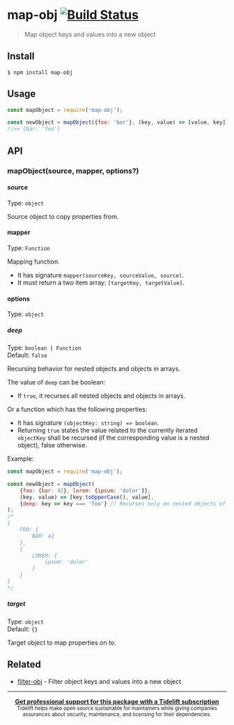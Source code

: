# map-obj [![Build Status](https://travis-ci.org/sindresorhus/map-obj.svg?branch=master)](https://travis-ci.org/sindresorhus/map-obj)

> Map object keys and values into a new object


## Install

```
$ npm install map-obj
```


## Usage

```js
const mapObject = require('map-obj');

const newObject = mapObject({foo: 'bar'}, (key, value) => [value, key]);
//=> {bar: 'foo'}
```


## API

### mapObject(source, mapper, options?)

#### source

Type: `object`

Source object to copy properties from.

#### mapper

Type: `Function`

Mapping function.

- It has signature `mapper(sourceKey, sourceValue, source)`.
- It must return a two item array: `[targetKey, targetValue]`.

#### options

Type: `object`

##### deep

Type: `boolean | Function`<br>
Default: `false`

Recursing behavior for nested objects and objects in arrays.

The value of `deep` can be boolean:

- If `true`, it recurses all nested objects and objects in arrays.

Or a function which has the following properties:

- It has signature `(objectKey: string) => boolean`.
- Returning `true` states the value related to the currently iterated `objectKey` shall be recursed (if the corresponding value is a nested object), false otherwise.

Example:

```js
const mapObject = require('map-obj');

const newObject = mapObject(
    {foo: {bar: 42}, lorem: {ipsum: 'dolor'}},
    (key, value) => [key.toUpperCase(), value],
    {deep: key => key === 'foo'} // Recurses only on nested objects of key `foo`.
);
/*
{
	FOO: {
		BAR: 42
	},
	{
		LOREM: {
			ipsum: 'dolor'
		}
	}
}
*/
```

##### target

Type: `object`<br>
Default: `{}`

Target object to map properties on to.


## Related

- [filter-obj](https://github.com/sindresorhus/filter-obj) - Filter object keys and values into a new object


---

<div align="center">
	<b>
		<a href="https://tidelift.com/subscription/pkg/npm-map-obj?utm_source=npm-map-obj&utm_medium=referral&utm_campaign=readme">Get professional support for this package with a Tidelift subscription</a>
	</b>
	<br>
	<sub>
		Tidelift helps make open source sustainable for maintainers while giving companies<br>assurances about security, maintenance, and licensing for their dependencies.
	</sub>
</div>
